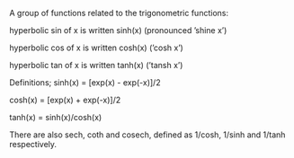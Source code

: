 A group of functions related to the trigonometric functions:

hyperbolic sin of x is written sinh(x) (pronounced ’shine x’)

hyperbolic cos of x is written cosh(x) (’cosh x’)

hyperbolic tan of x is written tanh(x) (’tansh x’)

Definitions; sinh(x) = [exp(x) - exp(-x)]/2

cosh(x) = [exp(x) + exp(-x)]/2

tanh(x) = sinh(x)/cosh(x)

There are also sech, coth and cosech, defined as 1/cosh, 1/sinh and
1/tanh respectively.
